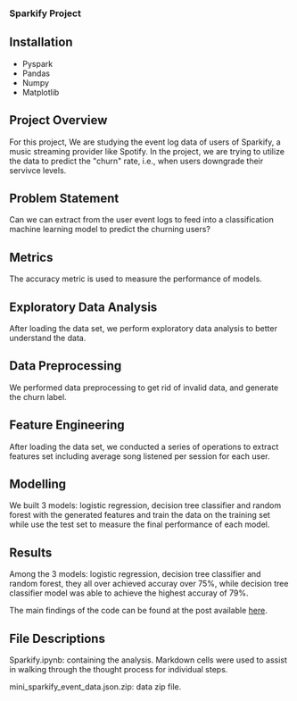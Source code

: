 
### Sparkify Project

## Installation <a name="installation"></a>

* Pyspark
* Pandas
* Numpy
* Matplotlib

## Project Overview<a name="overview"></a>

For this project, We are studying the event log data of users of Sparkify, a music streaming provider like Spotify. In the project, we are trying to utilize the data to predict the "churn" rate, i.e., when users downgrade their servivce levels.

## Problem Statement<a name="statement"></a>

Can we can extract from the user event logs to feed into a classification machine learning model to predict the churning users?

## Metrics<a name="metrics"></a>

The accuracy metric is used to measure the performance of models.

## Exploratory Data Analysis<a name="eda"></a>

After loading the data set, we perform exploratory data analysis to better understand the data.

## Data Preprocessing<a name="dp"></a>

We performed data preprocessing to get rid of invalid data, and generate the churn label.

## Feature Engineering <a name="fe"></a>

After loading the data set, we conducted a series of operations to extract features set including average song listened per session for each user.

## Modelling<a name="modeling"></a>

We built 3 models: logistic regression, decision tree classifier and random forest with the generated features and train the data on the training set while use the test set to measure the final performance of each model.

## Results<a name="results"></a>

Among the 3 models: logistic regression, decision tree classifier and random forest, they all over achieved accuray over 75%, while decision tree classifier model was able to achieve the highest accuray of 79%.

The main findings of the code can be found at the post available [here](https://orientsun6.medium.com/predicting-user-churn-with-pyspark-5f5fb0fdb835).

## File Descriptions <a name="files"></a>

Sparkify.ipynb: containing the analysis.  Markdown cells were used to assist in walking through the thought process for individual steps.

mini_sparkify_event_data.json.zip: data zip file.